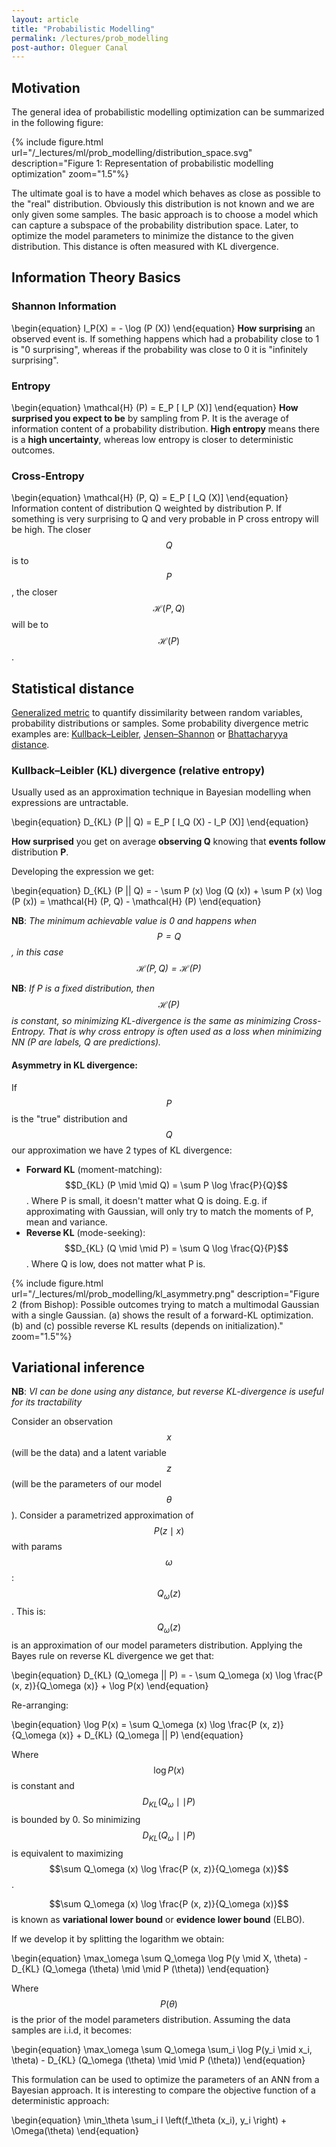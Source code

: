 ```yaml
---
layout: article
title: "Probabilistic Modelling"
permalink: /lectures/prob_modelling
post-author: Oleguer Canal
---
```

<!--
Disclaimer and authorship:
This article is provided for free only for your personal informational and entertainment purposes. No commercial use of it is allowed.

Please note there might be mistakes. We would be grateful to receive (constructive) criticism if you spot any. You can reach us at: ai.campus.ai@gmail.com or directly open an issue on our github repo: https://github.com/CampusAI/CampusAI.github.io

If considering to use the text please cite the original author/s of the lecture/paper.
Furthermore, please acknowledge our work by adding a link to our website: https://campusai.github.io/ and citing our names: Oleguer Canal and Federico Taschin.
-->

## Motivation

The general idea of probabilistic modelling optimization can be summarized in the following figure:

{% include figure.html url="/_lectures/ml/prob_modelling/distribution_space.svg" description="Figure 1: Representation of probabilistic modelling optimization" zoom="1.5"%}

The ultimate goal is to have a model which behaves as close as possible to the "real" distribution.
Obviously this distribution is not known and we are only given some samples.
The basic approach is to choose a model which can capture a subspace of the probability distribution space.
Later, to optimize the model parameters to minimize the distance to the given distribution.
This distance is often measured with KL divergence.

## Information Theory Basics

### Shannon Information
\begin{equation}
I_P(X) = - \log (P (X))
\end{equation}
**How surprising** an observed event is.
If something happens which had a probability close to 1 is "0 surprising", whereas if the probability was close to 0 it is "infinitely surprising".

### Entropy
\begin{equation}
\mathcal{H} (P) = E_P [ I_P (X)]
\end{equation}
**How surprised you expect to be** by sampling from P.
It is the average of information content of a probability distribution.
**High entropy** means there is a **high uncertainty**, whereas low entropy is closer to deterministic outcomes.

### Cross-Entropy
\begin{equation}
\mathcal{H} (P, Q) = E_P [ I_Q (X)]
\end{equation}
Information content of distribution Q weighted by distribution P.
If something is very surprising to Q and very probable in P cross entropy will be high.
The closer $$Q$$ is to $$P$$, the closer $$\mathcal{H} (P, Q)$$ will be to $$\mathcal{H} (P)$$.

## Statistical distance
[Generalized metric](https://en.wikipedia.org/wiki/Generalised_metric) to quantify dissimilarity between random variables, probability distributions or samples.
Some probability divergence metric examples are: [Kullback–Leibler](https://en.wikipedia.org/wiki/Kullback%E2%80%93Leibler_divergence), [Jensen–Shannon](https://en.wikipedia.org/wiki/Jensen%E2%80%93Shannon_divergence) or [Bhattacharyya distance](https://en.wikipedia.org/wiki/Bhattacharyya_distance).


### Kullback–Leibler (KL) divergence (relative entropy)
Usually used as an approximation technique in Bayesian modelling when expressions are untractable.

\begin{equation}
D_{KL} (P || Q) = E_P [ I_Q (X) - I_P (X)]
\end{equation}

**How surprised** you get on average **observing Q** knowing that **events follow** distribution **P**.

Developing the expression we get:

\begin{equation}
D_{KL} (P || Q) = -
\sum P (x) \log (Q (x)) +
\sum P (x) \log (P (x)) = 
\mathcal{H} (P, Q) - \mathcal{H} (P)
\end{equation}

**NB**: _The minimum achievable value is 0 and happens when $$P=Q$$, in this case $$\mathcal{H} (P, Q) = \mathcal{H} (P)$$_

**NB**: _If P is a fixed distribution, then $$\mathcal{H} (P)$$ is constant, so minimizing KL-divergence is the same as minimizing Cross-Entropy. That is why cross entropy is often used as a loss when minimizing NN (P are labels, Q are predictions)._

#### Asymmetry in KL divergence:

If $$P$$ is the "true" distribution and $$Q$$ our approximation we have 2 types of KL divergence:

- **Forward KL** (moment-matching): $$D_{KL} (P \mid \mid Q) = \sum P \log \frac{P}{Q}$$. Where P is small, it doesn't matter what Q is doing. E.g. if approximating with Gaussian, will only try to match the moments of P, mean and variance.
- **Reverse KL** (mode-seeking): $$D_{KL} (Q \mid \mid P) = \sum Q \log \frac{Q}{P}$$. Where Q is low, does not matter what P is.

{% include figure.html url="/_lectures/ml/prob_modelling/kl_asymmetry.png" description="Figure 2 (from Bishop): Possible outcomes trying to match a multimodal Gaussian with a single Gaussian. (a) shows the result of a forward-KL optimization. (b) and (c) possible reverse KL results (depends on initialization)." zoom="1.5"%}

## Variational inference

**NB**: _VI can be done using any distance, but reverse KL-divergence is useful for its tractability_

Consider an observation $$x$$ (will be the data) and a latent variable $$z$$ (will be the parameters of our model $$\theta$$).
Consider a parametrized approximation of $$P(z \mid x)$$ with params $$\omega$$: $$Q_\omega (z)$$.
This is:  $$Q_\omega (z)$$ is an approximation of our model parameters distribution.
Applying the Bayes rule on reverse KL divergence we get that:

\begin{equation}
D_{KL} (Q_\omega || P) = -
\sum Q_\omega (x) \log \frac{P (x, z)}{Q_\omega (x)} + \log P(x)
\end{equation}

Re-arranging:

\begin{equation}
\log P(x) = \sum Q_\omega (x) \log \frac{P (x, z)}{Q_\omega (x)} + D_{KL} (Q_\omega || P) 
\end{equation}

Where $$\log P(x)$$ is constant and $$D_{KL} (Q_\omega \mid \mid P)$$ is bounded by 0.
So minimizing $$D_{KL} (Q_\omega \mid \mid P)$$ is equivalent to maximizing $$\sum Q_\omega (x) \log \frac{P (x, z)}{Q_\omega (x)}$$.

$$\sum Q_\omega (x) \log \frac{P (x, z)}{Q_\omega (x)}$$ is known as **variational lower bound** or **evidence lower bound** (ELBO).

If we develop it by splitting the logarithm we obtain:

\begin{equation}
\max_\omega \sum Q_\omega \log P(y \mid X, \theta) - D_{KL} (Q_\omega (\theta) \mid \mid P (\theta))
\end{equation}

Where $$P (\theta)$$ is the prior of the model parameters distribution. Assuming the data samples are i.i.d, it becomes:

\begin{equation}
\max_\omega \sum Q_\omega \sum_i \log P(y_i \mid x_i, \theta) - D_{KL} (Q_\omega (\theta) \mid \mid P (\theta))
\end{equation}

This formulation can be used to optimize the parameters of an ANN from a Bayesian approach.
It is interesting to compare the objective function of a deterministic approach:

\begin{equation}
\min_\theta \sum_i l \left(f_\theta (x_i), y_i \right) + \Omega(\theta)
\end{equation}

